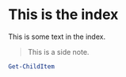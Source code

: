 # This is the index
This is some text in the index.

> This is a side note.


```PowerShell
Get-ChildItem
```